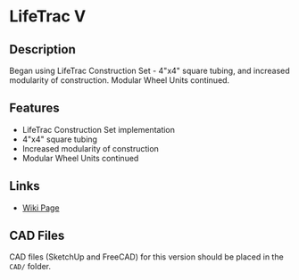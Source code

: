 # LifeTrac V

## Description
Began using LifeTrac Construction Set - 4"x4" square tubing, and increased modularity of construction. Modular Wheel Units continued.

## Features
- LifeTrac Construction Set implementation
- 4"x4" square tubing
- Increased modularity of construction
- Modular Wheel Units continued

## Links
- [Wiki Page](https://wiki.opensourceecology.org/wiki/LifeTrac_V)

## CAD Files
CAD files (SketchUp and FreeCAD) for this version should be placed in the `CAD/` folder.